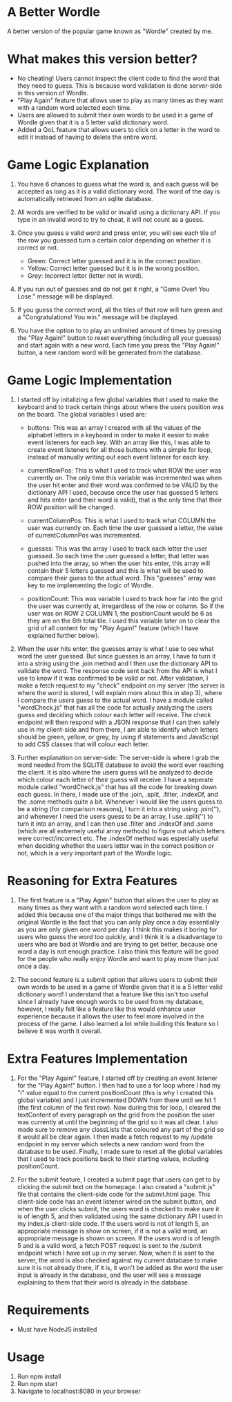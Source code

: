 # A Better Wordle

A better version of the popular game known as "Wordle" created by me.

# What makes this version better?

- No cheating! Users cannot inspect the client code to find the word that they need to guess. This is because word validation is done server-side in this version of Wordle.
- "Play Again" feature that allows user to play as many times as they want with a random word selected each time.
- Users are allowed to submit their own words to be used in a game of Wordle given that it is a 5 letter valid dictionary word.
- Added a QoL feature that allows users to click on a letter in the word to edit it instead of having to delete the entire word.

# Game Logic Explanation

1. You have 6 chances to guess what the word is, and each guess will be accepted as long as it is a valid dictionary word. The word of the day is automatically retrieved from an sqlite database.

2. All words are verified to be valid or invalid using a dictionary API. If you type in an invalid word to try to cheat, it will not count as a guess.

3. Once you guess a valid word and press enter, you will see each tile of the row you guessed turn a certain color depending on whether it is correct or not.

   - Green: Correct letter guessed and it is in the correct position.
   - Yellow: Correct letter guessed but it is in the wrong position.
   - Grey: Incorrect letter (letter not in word).

4. If you run out of guesses and do not get it right, a "Game Over! You Lose." message will be displayed.

5. If you guess the correct word, all the tiles of that row will turn green and a "Congratulations! You win." message will be displayed.

6. You have the option to to play an unlimited amount of times by pressing the "Play Again!" button to reset everything (including all your guesses) and start again with a new word. Each time you press the "Play Again!" button, a new random word will be generated from the database.

# Game Logic Implementation

1. I started off by initalizing a few global variables that I used to make the keyboard and to track certain things about where the users position was on the board. The global variables I used are:

   - buttons: This was an array I created with all the values of the alphabet letters in a keyboard in order to make it easier to make event listeners for each key. With an array like this, I was able to create event listeners for all those buttons with a simple for loop, instead of manually writing out each event listener for each key.

   - currentRowPos: This is what I used to track what ROW the user was currently on. The only time this variable was incremented was when the user hit enter and their word was confirmed to be VALID by the dictionary API I used, because once the user has guessed 5 letters and hits enter (and their word is valid), that is the only time that their ROW position will be changed.

   - currentColumnPos: This is what I used to track what COLUMN the user was currently on. Each time the user guessed a letter, the value of currentColumnPos was incremented.

   - guesses: This was the array I used to track each letter the user guessed. So each time the user guessed a letter, that letter was pushed into the array, so when the user hits enter, this array will contain their 5 letters guessed and this is what will be used to compare their guess to the actual word. This "guesses" array was key to me implementing the logic of Wordle.

   - positionCount: This was variable I used to track how far into the grid the user was currently at, irregardless of the row or column. So if the user was on ROW 2 COLUMN 1, the positionCount would be 6 as they are on the 6th total tile. I used this variable later on to clear the grid of all content for my "Play Again!" feature (which I have explained further below).

1. When the user hits enter, the guesses array is what I use to see what word the user guessed. But since guesses is an array, I have to turn it into a string using the .join method and I then use the dictionary API to validate the word. The response code sent back from the API is what I use to know if it was confirmed to be valid or not. After validation, I make a fetch request to my "check" endpoint on my server (the server is where the word is stored, I will explain more about this in step 3), where I compare the users guess to the actual word. I have a module called "wordCheck.js" that has all the code for actually analyzing the users guess and deciding which colour each letter will receive. The check endpoint will then respond with a JSON response that I can then safely use in my client-side and from there, I am able to identify which letters should be green, yellow, or grey, by using if statements and JavaScript to add CSS classes that will colour each letter.

1. Further explanation on server-side: The server-side is where I grab the word needed from the SQLITE database to avoid the word ever reaching the client. It is also where the users guess will be analyzed to decide which colour each letter of their guess will receive. I have a seperate module called "wordCheck.js" that has all the code for breaking down each guess. In there, I made use of the .join, .split, .filter, .indexOf, and the .some methods quite a bit. Whenever I would like the users guess to be a string (for comparison reasons), I turn it into a string using .join(''), and whenever I need the users guess to be an array, I use .split('') to turn it into an array, and I can then use .filter and .indexOf and .some (which are all extremely useful array methods) to figure out which letters were correct/incorrect etc. The .indexOf method was especially useful when deciding whether the users letter was in the correct position or not, which is a very important part of the Wordle logic.

# Reasoning for Extra Features

1. The first feature is a "Play Again" button that allows the user to play as many times as they want with a random word selected each time. I added this because one of the major things that bothered me with the original Wordle is the fact that you can only play once a day essentially as you are only given one word per day. I think this makes it boring for users who guess the word too quickly, and I think it is a disadvantage to users who are bad at Wordle and are trying to get better, because one word a day is not enough practice. I also think this feature will be good for the people who really enjoy Wordle and want to play more than just once a day.

2. The second feature is a submit option that allows users to submit their own words to be used in a game of Wordle given that it is a 5 letter valid dictionary word! I understand that a feature like this isn't too useful since I already have enough words to be used from my database, however, I really felt like a feature like this would enhance user experience because it allows the user to feel more involved in the process of the game. I also learned a lot while building this feature so I believe it was worth it overall.

# Extra Features Implementation

1. For the "Play Again!" feature, I started off by creating an event listener for the "Play Again!" button. I then had to use a for loop where I had my "i" value equal to the current positionCount (this is why I created this global variable) and I just incremented DOWN from there until we hit 1 (the first column of the first row). Now during this for loop, I cleared the textContent of every paragraph on the grid from the position the user was currently at until the beginning of the grid so it was all clear. I also made sure to remove any classLists that coloured any part of the grid so it would all be clear again. I then made a fetch request to my /update endpoint in my server which selects a new random word from the database to be used. Finally, I made sure to reset all the global variables that I used to track positions back to their starting values, including positionCount.

2. For the submit feature, I created a submit page that users can get to by clicking the submit text on the homepage. I also created a "submit.js" file that contains the client-side code for the submit.html page. This client-side code has an event listener wired on the submit button, and when the user clicks submit, the users word is checked to make sure it is of length 5, and then validated using the same dictionary API I used in my index.js client-side code. If the users word is not of length 5, an appropriate message is show on screen, if it is not a valid word, an appropriate message is shown on screen. If the users word is of length 5 and is a valid word, a fetch POST request is sent to the /submit endpoint which I have set up in my server. Now, when it is sent to the server, the word is also checked against my current database to make sure it is not already there, if it is, it won't be added as the word the user input is already in the database, and the user will see a message explaining to them that their word is already in the database.

# Requirements

- Must have NodeJS installed

# Usage

1. Run npm install
2. Run npm start
3. Navigate to localhost:8080 in your browser
